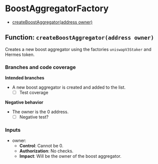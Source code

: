 # BoostAggregatorFactory

- [createBoostAggregator(address owner)](#function-createboostaggregatoraddress-owner)


## Function: `createBoostAggregator(address owner)`

Creates a new boost aggregator using the factories `uniswapV3Staker` and Hermes token.

### Branches and code coverage

**Intended branches**

- A new boost aggregator is created and added to the list.
  - [ ] Test coverage

**Negative behavior**

- The owner is the 0 address.
  - [ ] Negative test?

### Inputs

- owner:
  - **Control**: Cannot be 0.
  - **Authorization**: No checks.
  - **Impact**: Will be the owner of the boost aggregator.

